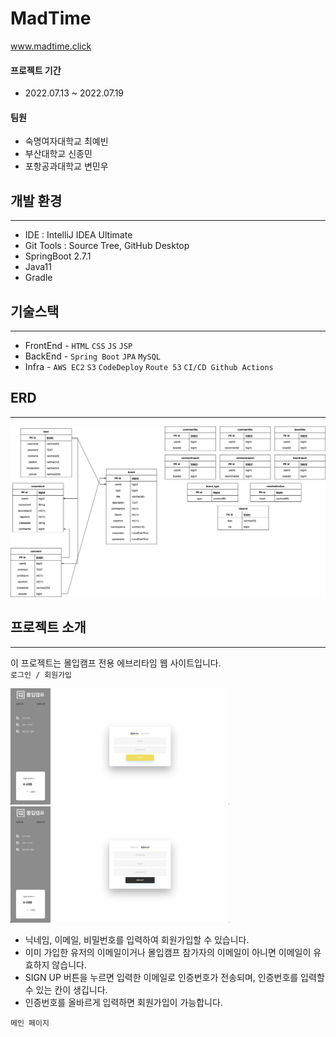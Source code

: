 # MadTime
<a href="http://www.madtime.click">www.madtime.click</a>

#### 프로젝트 기간
- 2022.07.13 ~ 2022.07.19
#### 팀원
- 숙명여자대학교 최예빈
- 부산대학교 신종민
- 포항공과대학교 변민우




## 개발 환경
***
- IDE : IntelliJ IDEA Ultimate
- Git Tools : Source Tree, GitHub Desktop
- SpringBoot 2.7.1
- Java11
- Gradle


## 기술스택
***
- FrontEnd - `HTML` `CSS` `JS` `JSP`
- BackEnd - `Spring Boot` `JPA` `MySQL`
- Infra - `AWS EC2` `S3` `CodeDeploy` `Route 53` `CI/CD Github Actions` 


## ERD
***
<img src="./src/main/resources/static/image/ERD.png" width="700">

## 프로젝트 소개
***
이 프로젝트는 몰입캠프 전용 에브리타임 웹 사이트입니다.
<br/>
`로그인 / 회원가입`
<div>
<img src="./src/main/resources/static/image/signinpage.png" width="350">
<img src="./src/main/resources/static/image/signuppage.png" width="350">
</div>

- 닉네임, 이메일, 비밀번호를 입력하여 회원가입할 수 있습니다.
- 이미 가입한 유저의 이메일이거나 몰입캠프 참가자의 이메일이 아니면 이메일이 유효하지 않습니다.
- SIGN UP 버튼을 누르면 입력한 이메일로 인증번호가 전송되며, 인증번호를 입력할 수 있는 칸이 생깁니다.
- 인증번호를 올바르게 입력하면 회원가입이 가능합니다.

`메인 페이지`









